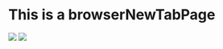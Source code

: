 # This is a browserNewTabPage

![](http://bt.uyou.org.cn:518/down/CmbViJAsDlnK)
![](http://bt.uyou.org.cn:518/down/AY0IZU3484Yz)
